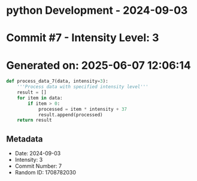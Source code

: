 ﻿# python Development - 2024-09-03
# Commit #7 - Intensity Level: 3
# Generated on: 2025-06-07 12:06:14
```python
def process_data_7(data, intensity=3):
    '''Process data with specified intensity level'''
    result = []
    for item in data:
        if item > 0:
            processed = item * intensity + 37
            result.append(processed)
    return result
```
## Metadata
- Date: 2024-09-03
- Intensity: 3
- Commit Number: 7
- Random ID: 1708782030
